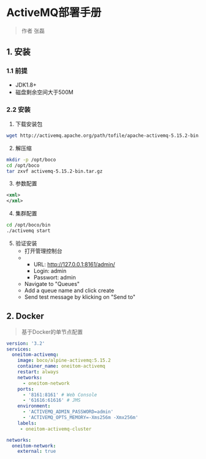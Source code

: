 # ActiveMQ部署手册

> 作者 张磊

## 1. 安装

### 1.1 前提

* JDK1.8+
* 磁盘剩余空间大于500M

### 2.2 安装

1. 下载安装包

```bash
wget http://activemq.apache.org/path/tofile/apache-activemq-5.15.2-bin.tar.gz
```

2. 解压缩

```bash
mkdir -p /opt/boco
cd /opt/boco
tar zxvf activemq-5.15.2-bin.tar.gz
```
3. 参数配置

```xml
<xml>
</xml>
```

4. 集群配置

```bash
cd /opt/boco/bin
./activemq start
```

5. 验证安装
   - 打开管理控制台
   - - URL: <http://127.0.0.1:8161/admin/>
     - Login: admin
     - Passwort: admin
   - Navigate to "Queues"
   - Add a queue name and click create
   - Send test message by klicking on "Send to"

## 2. Docker

> 基于Docker的单节点配置

```yaml
version: '3.2'
services:
  oneitom-activemq:
    image: boco/alpine-activemq:5.15.2
    container_name: oneitom-activemq
    restart: always
    networks:
      - oneitom-network
    ports:
      - '8161:8161' # Web Console
      - '61616:61616' # JMS
    environment:
      - 'ACTIVEMQ_ADMIN_PASSWORD=admin'
      - 'ACTIVEMQ_OPTS_MEMORY=-Xms256m -Xmx256m'
    labels:
     - oneitom-activemq-cluster           

networks:
  oneitom-network:
    external: true
```



